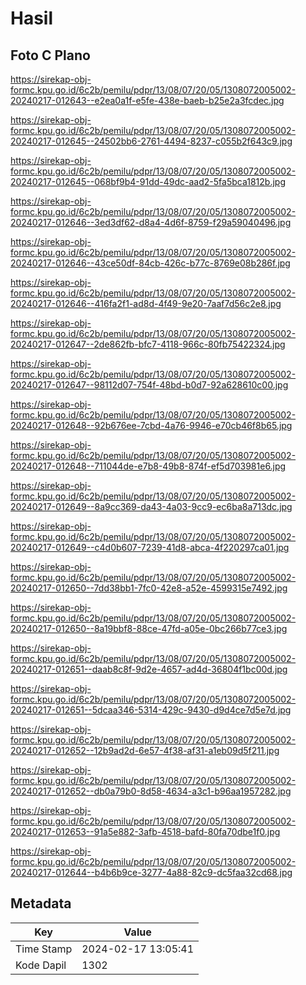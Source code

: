 # Hasil

## Foto C Plano

https://sirekap-obj-formc.kpu.go.id/6c2b/pemilu/pdpr/13/08/07/20/05/1308072005002-20240217-012643--e2ea0a1f-e5fe-438e-baeb-b25e2a3fcdec.jpg

https://sirekap-obj-formc.kpu.go.id/6c2b/pemilu/pdpr/13/08/07/20/05/1308072005002-20240217-012645--24502bb6-2761-4494-8237-c055b2f643c9.jpg

https://sirekap-obj-formc.kpu.go.id/6c2b/pemilu/pdpr/13/08/07/20/05/1308072005002-20240217-012645--068bf9b4-91dd-49dc-aad2-5fa5bca1812b.jpg

https://sirekap-obj-formc.kpu.go.id/6c2b/pemilu/pdpr/13/08/07/20/05/1308072005002-20240217-012646--3ed3df62-d8a4-4d6f-8759-f29a59040496.jpg

https://sirekap-obj-formc.kpu.go.id/6c2b/pemilu/pdpr/13/08/07/20/05/1308072005002-20240217-012646--43ce50df-84cb-426c-b77c-8769e08b286f.jpg

https://sirekap-obj-formc.kpu.go.id/6c2b/pemilu/pdpr/13/08/07/20/05/1308072005002-20240217-012646--416fa2f1-ad8d-4f49-9e20-7aaf7d56c2e8.jpg

https://sirekap-obj-formc.kpu.go.id/6c2b/pemilu/pdpr/13/08/07/20/05/1308072005002-20240217-012647--2de862fb-bfc7-4118-966c-80fb75422324.jpg

https://sirekap-obj-formc.kpu.go.id/6c2b/pemilu/pdpr/13/08/07/20/05/1308072005002-20240217-012647--98112d07-754f-48bd-b0d7-92a628610c00.jpg

https://sirekap-obj-formc.kpu.go.id/6c2b/pemilu/pdpr/13/08/07/20/05/1308072005002-20240217-012648--92b676ee-7cbd-4a76-9946-e70cb46f8b65.jpg

https://sirekap-obj-formc.kpu.go.id/6c2b/pemilu/pdpr/13/08/07/20/05/1308072005002-20240217-012648--711044de-e7b8-49b8-874f-ef5d703981e6.jpg

https://sirekap-obj-formc.kpu.go.id/6c2b/pemilu/pdpr/13/08/07/20/05/1308072005002-20240217-012649--8a9cc369-da43-4a03-9cc9-ec6ba8a713dc.jpg

https://sirekap-obj-formc.kpu.go.id/6c2b/pemilu/pdpr/13/08/07/20/05/1308072005002-20240217-012649--c4d0b607-7239-41d8-abca-4f220297ca01.jpg

https://sirekap-obj-formc.kpu.go.id/6c2b/pemilu/pdpr/13/08/07/20/05/1308072005002-20240217-012650--7dd38bb1-7fc0-42e8-a52e-4599315e7492.jpg

https://sirekap-obj-formc.kpu.go.id/6c2b/pemilu/pdpr/13/08/07/20/05/1308072005002-20240217-012650--8a19bbf8-88ce-47fd-a05e-0bc266b77ce3.jpg

https://sirekap-obj-formc.kpu.go.id/6c2b/pemilu/pdpr/13/08/07/20/05/1308072005002-20240217-012651--daab8c8f-9d2e-4657-ad4d-36804f1bc00d.jpg

https://sirekap-obj-formc.kpu.go.id/6c2b/pemilu/pdpr/13/08/07/20/05/1308072005002-20240217-012651--5dcaa346-5314-429c-9430-d9d4ce7d5e7d.jpg

https://sirekap-obj-formc.kpu.go.id/6c2b/pemilu/pdpr/13/08/07/20/05/1308072005002-20240217-012652--12b9ad2d-6e57-4f38-af31-a1eb09d5f211.jpg

https://sirekap-obj-formc.kpu.go.id/6c2b/pemilu/pdpr/13/08/07/20/05/1308072005002-20240217-012652--db0a79b0-8d58-4634-a3c1-b96aa1957282.jpg

https://sirekap-obj-formc.kpu.go.id/6c2b/pemilu/pdpr/13/08/07/20/05/1308072005002-20240217-012653--91a5e882-3afb-4518-bafd-80fa70dbe1f0.jpg

https://sirekap-obj-formc.kpu.go.id/6c2b/pemilu/pdpr/13/08/07/20/05/1308072005002-20240217-012644--b4b6b9ce-3277-4a88-82c9-dc5faa32cd68.jpg


## Metadata

| Key        | Value               |
| ---------- | ------------------- |
| Time Stamp | 2024-02-17 13:05:41 |
| Kode Dapil | 1302                |



